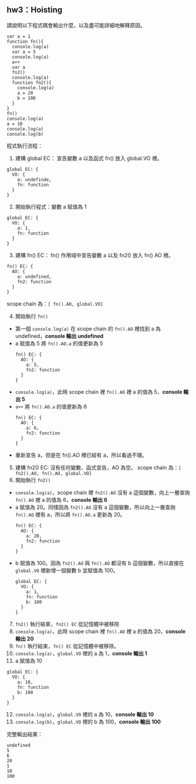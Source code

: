 ## hw3：Hoisting

請說明以下程式碼會輸出什麼，以及盡可能詳細地解釋原因。
```
var a = 1
function fn(){
  console.log(a)
  var a = 5
  console.log(a)
  a++
  var a
  fn2()
  console.log(a)
  function fn2(){
    console.log(a)
    a = 20
    b = 100
  }
}
fn()
console.log(a)
a = 10
console.log(a)
console.log(b)
```

程式執行流程：
1. 建構 global EC：
  宣告變數 a 以及函式 fn() 放入 global.VO 裡。
  ```
  global EC: {
    VO: {
      a: undefinde,
      fn: function
    }
  }
  ```

2. 開始執行程式：變數 a 賦值為 1  
  ```
  global EC: {
    VO: {
      a: 1,
      fn: function
    }
  }
  ```

3. 建構 fn() EC：
  fn() 作用域中宣告變數 a 以及 fn2() 放入 fn() AO 裡。
  ```
  fn() EC: {
    AO: {
      a: undefined,
      fn2: function
    }
  }
  ```
  scope chain 為：`[ fn().AO, global.VO]`  

4. 開始執行 `fn()`
  - 第一個 `console.log(a)` 在 scope chain 的 `fn().AO` 裡找到 a 為 undefined，**console 輸出 undefined**
  - a 賦值為 5 將 `fn().AO.a` 的值更新為 5
    ```
    fn() EC: {
      AO: {
        a: 5,
        fn2: function
      }
    }
    ```
  - `console.log(a)`，此時 scope chain 裡 `fn().AO` 裡 a 的值為 5，**console 輸出 5**
  - `a++` 將 `fn().AO.a` 的值更新為 6
    ```
    fn() EC: {
      AO: {
        a: 6,
        fn2: function
      }
    }
    ```
  - 重新宣告 a，但是在 fn().AO 裡已經有 a，所以看過不理。
5. 建構 fn2() EC:
  沒有任何變數、函式宣告，AO 為空。
  scope chain 為：`[ fn2().AO, fn().AO, global.VO]`
6. 開始執行 `fn2()`
  - `console.log(a)`，scope chain 裡 `fn2().AO` 沒有 a 這個變數，向上一層查詢  `fn().AO` 裡 a 的值為 6，**console 輸出 6**
  - a 賦值為 20。同樣因為 `fn2().AO` 沒有 a 這個變數，所以向上一層查詢 `fn().AO` 裡有 a，所以將 `fn().AO.a` 更新為 20。
    ```
    fn() EC: {
      AO: {
        a: 20,
        fn2: function
      }
    }
    ```
  - b 賦值為 100。因為 `fn2().AO` 與 `fn().AO` 都沒有 b 這個變數，所以直接在 `global.VO` 裡新增一個變數 b 並賦值為 100。
    ```
    global EC: {
      VO: {
        a: 1,
        fn: function
        b: 100
      }
    }
    ```
7. `fn2()` 執行結束，`fn2() EC` 從記憶體中被移除
8. `console.log(a)`，此時 scope chain 裡 `fn().AO` 裡 a 的值為 20，**console 輸出 20**
9. `fn()` 執行結束，`fn() EC` 從記憶體中被移除。
10. `console.log(a)`，`global.VO` 裡的 a 為 1，**console 輸出 1**
11. a 賦值為 10
  ```
  global EC: {
    VO: {
      a: 10,
      fn: function
      b: 100
    }
  }
  ```
12. `console.log(a)`，`global.VO` 裡的 a 為 10，**console 輸出 10**
13. `console.log(b)`，`global.VO` 裡的 b 為 100，**console 輸出 100**

完整輸出結果：
```
undefined
5
6
20
1
10
100
```